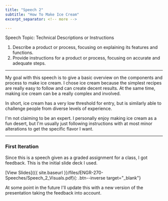 ```yaml
---
title: "Speech 2"
subtitle: "How To Make Ice Cream"
excerpt_separator: <!-- more -->

---
```


Speech Topic: Technical Descriptions or Instructions
1.  Describe a product or process, focusing on explaining its features and functions.
2.  Provide instructions for a product or process, focusing on accurate and adequate steps.

<!-- more -->

---

My goal with this speech is to give a basic overview on the components and process to make ice cream. I chose ice cream because the simplest recipes are really easy to follow and can create decent results. At the same time, making ice cream can be a really complex and involved. 

In short, ice cream has a very low threshold for entry, but is similarly able to challenge people from diverse levels of experience.

I'm not claiming to be an expert. I personally enjoy making ice cream as a fun desert, but I'm usually just following instructions with at most minor alterations to get the specific flavor I want.

---

### First Iteration

Since this is a speech given as a graded assignment for a class, I got feedback. This is the initial slide deck I used.

[View Slides]({{ site.baseurl }}/files/ENGR-270-Speeches/Speech_2_Visuals.pdf){: .btn--inverse target="_blank"}

At some point in the future I'll update this with a new version of the presentation taking the feedback into account.

